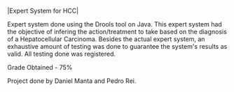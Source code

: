 |Expert System for HCC|

Expert system done using the Drools tool on Java. This expert system had the objective of infering the action/treatment to take based on the diagnosis of a Hepatocellular Carcinoma. Besides the actual expert system, an exhaustive amount of testing was done to guarantee the system's results as valid. All testing done was registered.

Grade Obtained - 75%

Project done by Daniel Manta and Pedro Rei.

